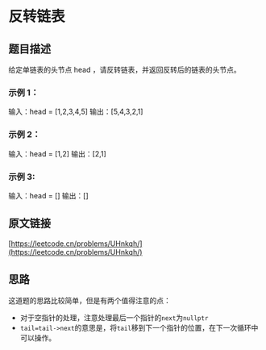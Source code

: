 # 反转链表

## 题目描述

给定单链表的头节点 head ，请反转链表，并返回反转后的链表的头节点。

### 示例 1：

输入：head = [1,2,3,4,5]
输出：[5,4,3,2,1]

### 示例 2：

输入：head = [1,2]
输出：[2,1]

### 示例 3:

输入：head = []
输出：[]

## 原文链接
[https://leetcode.cn/problems/UHnkqh/](https://leetcode.cn/problems/UHnkqh/)

## 思路

这道题的思路比较简单，但是有两个值得注意的点：

- 对于空指针的处理，注意处理最后一个指针的`next`为`nullptr`
- `tail=tail->next`的意思是，将`tail`移到下一个指针的位置，在下一次循环中可以操作。